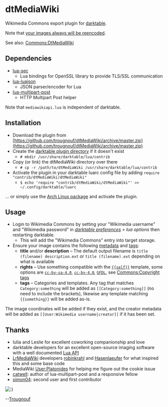 # dtMediaWiki

Wikimedia Commons export plugin for [darktable](https://www.darktable.org/).

Note that [your images always will be reencoded](https://github.com/trougnouf/dtMediaWiki/issues/14#issuecomment-2122181739).

See also: [Commons:DtMediaWiki](https://commons.wikimedia.org/wiki/Commons:DtMediaWiki)

## Dependencies

- [lua-sec](https://luarocks.org/modules/brunoos/luasec)
  - Lua bindings for OpenSSL library to provide TLS/SSL communication
- [lua-luajson](https://luarocks.org/modules/harningt/luajson)
  - JSON parser/encoder for Lua
- [lua-multipart-post](https://luarocks.org/modules/catwell/multipart-post)
  - HTTP Multipart Post helper

Note that `mediawikiapi.lua` is independent of darktable.

## Installation

- Download the plugin from [https://github.com/trougnouf/dtMediaWiki/archive/master.zip](https://github.com/trougnouf/dtMediaWiki/archive/master.zip)
- Create the [darktable plugin directory](https://www.darktable.org/usermanual/en/lua_chapter.html#lua_usage) if it doesn't exist
  - `# mkdir /usr/share/darktable/lua/contrib`
- Copy (or link) the dtMediaWiki directory over there
  - `# cp -r /path/to/dtMediaWiki /usr/share/darktable/lua/contrib`
- Activate the plugin in your darktable luarc config file by adding `require "contrib/dtMediaWiki/dtMediaWiki"`
  - `$ echo 'require "contrib/dtMediaWiki/dtMediaWiki"' >> ~/.config/darktable/luarc`

… or simply use the [Arch Linux package](https://aur.archlinux.org/packages/darktable-plugin-dtmediawiki-git/) and activate the plugin.

## Usage

- Login to Wikimedia Commons by setting your "Wikimedia username" and "Wikimedia password" in _[darktable preferences](https://www.darktable.org/usermanual/en/preferences_chapter.html) > lua options_ then restarting darktable.
  - This will add the "Wikimedia Commons" entry into target storage.
- Ensure your image contains the following [metadata](https://www.darktable.org/usermanual/en/metadata_editor.html) and [tags](https://www.darktable.org/usermanual/en/tagging.html):
  - **title** and/or **description** – The default output filename is `title (filename) description.ext` or `title (filename).ext` depending on what is available
  - **rights** – Use something compatible with the [`{{self}}`](https://commons.wikimedia.org/wiki/Template:Self) template, some options are [`cc-by-sa-4.0`](https://commons.wikimedia.org/wiki/Template:Cc-by-sa-4.0), [`cc-by-4.0`](https://commons.wikimedia.org/wiki/Template:Cc-by-4.0), [`GFDL`](https://commons.wikimedia.org/wiki/Template:GFDL), see [Commons:Copyright tags](https://commons.wikimedia.org/wiki/Commons:Copyright_tags)
  - **tags** – Categories and templates. Any tag that matches `Category:something` will be added as `[[Category:something]]` (no need to include the brackets), likewise any template matching `{{something}}` will be added as-is.

The image coordinates will be added if they exist, and the creator metadata will be added as `[[User:Wikimedia username|creator]]` if it has been set.

## Thanks

- Iulia and Leslie for excellent coworking companionship and love
- darktable developers for an excellent open-source imaging software with a well documented [Lua API](https://www.darktable.org/lua-api/)
- [LrMediaWiki](https://github.com/Hasenlaeufer/LrMediaWiki) developers [robinkrahl](https://github.com/robinkrahl) and [Hasenlaeufer](https://github.com/Hasenlaeufer) for what inspired this and some base code
- MediaWiki [User:Platonides](https://www.mediawiki.org/wiki/User:Platonides) for helping me figure out the cookie issue
- [catwell](https://github.com/catwell): author of lua-multipart-post and a responsive fellow
- [simon04](https://github.com/simon04): second user and first contributor

![:)](https://upload.wikimedia.org/wikipedia/commons/3/30/Binette-typo.png)

--[Trougnouf](https://commons.wikimedia.org/wiki/User:Trougnouf)
